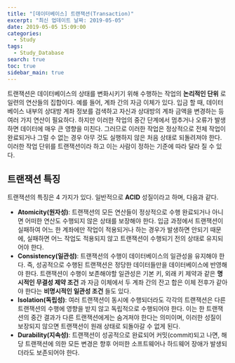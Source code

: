 ```yaml
---
title: "[데이터베이스] 트랜잭션(Transaction)"
excerpt: "최신 업데이트 날짜: 2019-05-05"
date: 2019-05-05 15:09:00
categories:
  - Study
tags:
  - Study_Database
search: true
toc: true
sidebar_main: true
---
```


트랜잭션은 데이터베이스의 상태를 변화시키기 위해 수행하는 작업의 **논리적인 단위** 로 일련의 연산들의 집합이다. 예를 들어, 계좌 간의 자금 이체가 있다. 입금 할 때, 데이터베이스 내부의 상대방 계좌 정보를 검색하고 자신과 상대방의 계좌 금액을 변경하는 등 여러 가지 연산이 필요하다. 하지만 이러한 작업의 중간 단계에서 멈추거나 오류가 발생하면 데이터에 매우 큰 영향을 미친다. 그러므로 이러한 작업은 정상적으로 전체 작업이 완료되거나 그럴 수 없는 경우 아무 것도 실행하지 않은 처음 상태로 되돌려져야 한다. 이러한 작업 단위를 트랜잭션이라 하고 이는 사람이 정하는 기준에 따라 달라 질 수 있다.

## 트랜잭션 특징
트랜잭션의 특징은 4 가지가 있다. 일반적으로 **ACID** 성질이라고 하며, 다음과 같다.
- **Atomicity(원자성)**: 트랜잭션의 모든 연산들이 정상적으로 수행 완료되거나 아니면 어떠한 연산도 수행되지 않은 상태를 보장해야 한다. 입금 과정에서 트랜잭션이 실패하여 어느 한 계좌에만 작업이 적용되거나 하는 경우가 발생하면 안되기 때문에, 실패하면 어느 작업도 적용되지 않고 트랜잭션이 수행되기 전의 상태로 유지되어야 한다.
- **Consistency(일관성)**: 트랜잭션의 수행이 데이터베이스의 일관성을 유지해야 한다. 즉, 성공적으로 수행된 트랜잭션은 정당한 데이터들만을 데이터베이스에 반영해야 한다. 트랜잭션이 수행이 보존해야할 일관성은 기본 키, 외래 키 제약과 같은 **명시적인 무결성 제약 조건** 과 자금 이체에서 두 계좌 간의 잔고 합은 이체 전후가 같아야 한다는 **비명시적인 일관성 조건** 들도 있다.
- **Isolation(독립성)**: 여러 트랜잭션이 동시에 수행되더라도 각각의 트랜잭션은 다른 트랜잭션의 수행에 영향을 받지 않고 독립적으로 수행되어야 한다. 이는 한 트랜잭션의 중간 결과가 다른 트랜잭션에게는 숨겨져야 한다는 의미이며, 이러한 성질이 보장되지 않으면 트랜잭션이 원래 상태로 되돌아갈 수 없게 된다.
- **Durability(지속성)**: 트랜잭션이 성공적으로 완료되어 커밋(commit)되고 나면, 해당 트랜잭션에 의한 모든 변경은 향후 어떠한 소프트웨어나 하드웨어 장애가 발생되더라도 보존되어야 한다.
